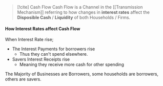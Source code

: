 >[!cite] Cash Flow
>Cash Flow is a Channel in the [[Transmission Mechanism]] referring to how changes in **interest rates** affect the **Disposible Cash** / **Liquidity** of both Households / Firms.

#### How Interest Rates affect Cash Flow

When Interest Rate rise;
- The Interest Payments for borrowers rise
	- Thus they can't spend elsewhere.
- Savers Interest Receipts rise
	- Meaning they receive more cash for other spending

The Majority of Businesses are Borrowers, some households are borrowers, others are savers.
